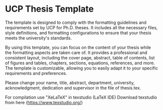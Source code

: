 # UCP Thesis Template
The template is designed to comply with the formatting guidelines and requirements set by UCP for Ph.D. theses. It includes all the necessary files, style definitions, and formatting configurations to ensure that your thesis meets the university's standards.

By using this template, you can focus on the content of your thesis while the formatting aspects are taken care of. It provides a professional and consistent layout, including the cover page, abstract, table of contents, list of figures and tables, chapters, sections, equations, references, and more. The template is customizable, allowing you to easily adapt it to your specific requirements and preferences.

Please change your name, title, abstract, department, university, acknowledgment, dedication and supervisor in the file of thesis.tex.

For compilation use "XeLaTeX" in texstudio (LaTeX IDE)
Download texstudio from here (https://www.texstudio.org/)
